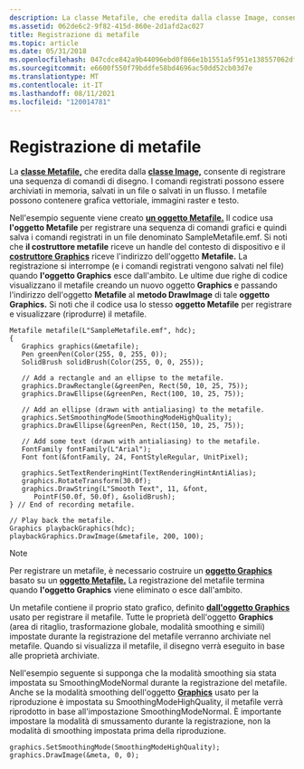 ```yaml
---
description: La classe Metafile, che eredita dalla classe Image, consente di registrare una sequenza di comandi di disegno.
ms.assetid: 062de6c2-9f82-415d-860e-2d1afd2ac027
title: Registrazione di metafile
ms.topic: article
ms.date: 05/31/2018
ms.openlocfilehash: 047cdce842a9b44096ebd0f866e1b1551a5f951e138557062dff5e8f8d54f3ac
ms.sourcegitcommit: e6600f550f79bddfe58bd4696ac50dd52cb03d7e
ms.translationtype: MT
ms.contentlocale: it-IT
ms.lasthandoff: 08/11/2021
ms.locfileid: "120014781"
---
```

# <a name="recording-metafiles"></a>Registrazione di metafile

La [**classe Metafile,**](/windows/desktop/api/gdiplusheaders/nl-gdiplusheaders-metafile) che eredita dalla [**classe Image,**](/windows/desktop/api/gdiplusheaders/nl-gdiplusheaders-image) consente di registrare una sequenza di comandi di disegno. I comandi registrati possono essere archiviati in memoria, salvati in un file o salvati in un flusso. I metafile possono contenere grafica vettoriale, immagini raster e testo.

Nell'esempio seguente viene creato [**un oggetto Metafile.**](/windows/desktop/api/gdiplusheaders/nl-gdiplusheaders-metafile) Il codice usa **l'oggetto Metafile** per registrare una sequenza di comandi grafici e quindi salva i comandi registrati in un file denominato SampleMetafile.emf. Si noti che **il costruttore metafile** riceve un handle del contesto di dispositivo e il [**costruttore Graphics**](/windows/desktop/api/gdiplusgraphics/nl-gdiplusgraphics-graphics) riceve l'indirizzo dell'oggetto **Metafile.** La registrazione si interrompe (e i comandi registrati vengono salvati nel file) quando **l'oggetto Graphics** esce dall'ambito. Le ultime due righe di codice visualizzano il metafile creando un nuovo oggetto **Graphics** e passando l'indirizzo dell'oggetto **Metafile** al **metodo DrawImage** di tale **oggetto Graphics.** Si noti che il codice usa lo stesso **oggetto Metafile** per registrare e visualizzare (riprodurre) il metafile.


```
Metafile metafile(L"SampleMetafile.emf", hdc); 
{
   Graphics graphics(&metafile);
   Pen greenPen(Color(255, 0, 255, 0));
   SolidBrush solidBrush(Color(255, 0, 0, 255));

   // Add a rectangle and an ellipse to the metafile.
   graphics.DrawRectangle(&greenPen, Rect(50, 10, 25, 75));
   graphics.DrawEllipse(&greenPen, Rect(100, 10, 25, 75));

   // Add an ellipse (drawn with antialiasing) to the metafile.
   graphics.SetSmoothingMode(SmoothingModeHighQuality);
   graphics.DrawEllipse(&greenPen, Rect(150, 10, 25, 75));

   // Add some text (drawn with antialiasing) to the metafile.
   FontFamily fontFamily(L"Arial");
   Font font(&fontFamily, 24, FontStyleRegular, UnitPixel);
   
   graphics.SetTextRenderingHint(TextRenderingHintAntiAlias);
   graphics.RotateTransform(30.0f);
   graphics.DrawString(L"Smooth Text", 11, &font, 
      PointF(50.0f, 50.0f), &solidBrush);
} // End of recording metafile.

// Play back the metafile.
Graphics playbackGraphics(hdc);
playbackGraphics.DrawImage(&metafile, 200, 100);
```



> [!Note]  
> Per registrare un metafile, è necessario costruire un [**oggetto Graphics**](/windows/desktop/api/gdiplusgraphics/nl-gdiplusgraphics-graphics) basato su un [**oggetto Metafile.**](/windows/desktop/api/gdiplusheaders/nl-gdiplusheaders-metafile) La registrazione del metafile termina quando **l'oggetto Graphics** viene eliminato o esce dall'ambito.

 

Un metafile contiene il proprio stato grafico, definito [**dall'oggetto Graphics**](/windows/desktop/api/gdiplusgraphics/nl-gdiplusgraphics-graphics) usato per registrare il metafile. Tutte le proprietà dell'oggetto **Graphics** (area di ritaglio, trasformazione globale, modalità smoothing e simili) impostate durante la registrazione del metafile verranno archiviate nel metafile. Quando si visualizza il metafile, il disegno verrà eseguito in base alle proprietà archiviate.

Nell'esempio seguente si supponga che la modalità smoothing sia stata impostata su SmoothingModeNormal durante la registrazione del metafile. Anche se la modalità smoothing dell'oggetto [**Graphics**](/windows/desktop/api/gdiplusgraphics/nl-gdiplusgraphics-graphics) usato per la riproduzione è impostata su SmoothingModeHighQuality, il metafile verrà riprodotto in base all'impostazione SmoothingModeNormal. È importante impostare la modalità di smussamento durante la registrazione, non la modalità di smoothing impostata prima della riproduzione.


```
graphics.SetSmoothingMode(SmoothingModeHighQuality);
graphics.DrawImage(&meta, 0, 0);
```



 

 




